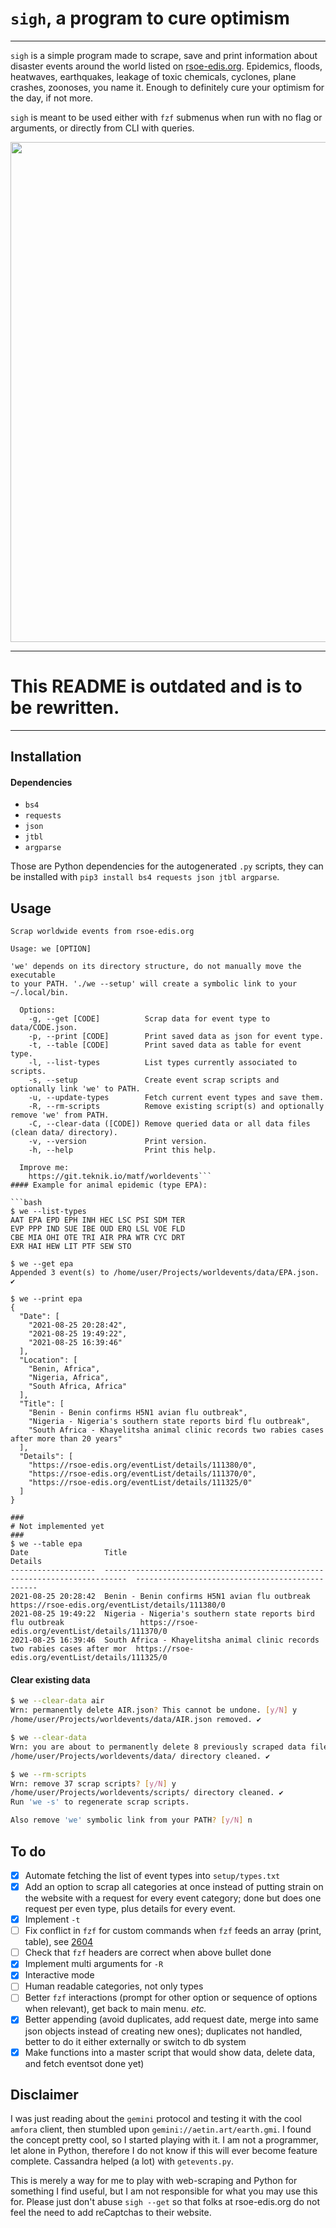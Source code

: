 # `sigh`, a program to cure optimism

---

`sigh` is a simple program made to scrape, save and print information about disaster events around the world listed on [rsoe-edis.org](https://rsoe-edis.org/eventList). Epidemics, floods, heatwaves, earthquakes, leakage of toxic chemicals, cyclones, plane crashes, zoonoses, you name it. Enough to definitely cure your optimism for the day, if not more.

`sigh` is meant to be used either with `fzf` submenus when run with no flag or arguments, or directly from CLI with queries.

<p align="center">
  <img width="800" src="https://gist.github.com/Kabouik/ff6a41498fe4dc63488d2126c8ed8e2b/raw/5852fbe7e96fbbde82586a88888169054171ffd9/we.svg">
</p>

---

# This README is outdated and is to be rewritten.

---

## Installation
#### Dependencies
- `bs4`
- `requests`
- `json`
- `jtbl`
- `argparse`

Those are Python dependencies for the autogenerated `.py` scripts, they can be installed with `pip3 install bs4 requests json jtbl argparse`.

## Usage

```plain
Scrap worldwide events from rsoe-edis.org

Usage: we [OPTION]

'we' depends on its directory structure, do not manually move the executable
to your PATH. './we --setup' will create a symbolic link to your ~/.local/bin.

  Options:
    -g, --get [CODE]          Scrap data for event type to data/CODE.json.
    -p, --print [CODE]        Print saved data as json for event type.
    -t, --table [CODE]        Print saved data as table for event type.
    -l, --list-types          List types currently associated to scripts.
    -s, --setup               Create event scrap scripts and optionally link 'we' to PATH.
    -u, --update-types        Fetch current event types and save them.
    -R, --rm-scripts          Remove existing script(s) and optionally remove 'we' from PATH.
    -C, --clear-data ([CODE]) Remove queried data or all data files (clean data/ directory).
    -v, --version             Print version.
    -h, --help                Print this help.

  Improve me:
    https://git.teknik.io/matf/worldevents```
#### Example for animal epidemic (type EPA):

```bash
$ we --list-types
AAT	EPA	EPD	EPH	INH	HEC	LSC	PSI	SDM	TER	
EVP	PPP	IND	SUE	IBE	OUD	ERQ	LSL	VOE	FLD	
CBE	MIA	OHI	OTE	TRI	AIR	PRA	WTR	CYC	DRT	
EXR	HAI	HEW	LIT	PTF	SEW	STO

$ we --get epa
Appended 3 event(s) to /home/user/Projects/worldevents/data/EPA.json. ✔

$ we --print epa
{
  "Date": [
    "2021-08-25 20:28:42",
    "2021-08-25 19:49:22",
    "2021-08-25 16:39:46"
  ],
  "Location": [
    "Benin, Africa",
    "Nigeria, Africa",
    "South Africa, Africa"
  ],
  "Title": [
    "Benin - Benin confirms H5N1 avian flu outbreak",
    "Nigeria - Nigeria's southern state reports bird flu outbreak",
    "South Africa - Khayelitsha animal clinic records two rabies cases after more than 20 years"
  ],
  "Details": [
    "https://rsoe-edis.org/eventList/details/111380/0",
    "https://rsoe-edis.org/eventList/details/111370/0",
    "https://rsoe-edis.org/eventList/details/111325/0"
  ]
}
```
```
###
# Not implemented yet
###
$ we --table epa
Date                 Title                                                                        Details
-------------------  ---------------------------------------------------------------------------  ------------------------------------------------
2021-08-25 20:28:42  Benin - Benin confirms H5N1 avian flu outbreak                               https://rsoe-edis.org/eventList/details/111380/0
2021-08-25 19:49:22  Nigeria - Nigeria's southern state reports bird flu outbreak                 https://rsoe-edis.org/eventList/details/111370/0
2021-08-25 16:39:46  South Africa - Khayelitsha animal clinic records two rabies cases after mor  https://rsoe-edis.org/eventList/details/111325/0
```

#### Clear existing data

```bash
$ we --clear-data air
Wrn: permanently delete AIR.json? This cannot be undone. [y/N] y
/home/user/Projects/worldevents/data/AIR.json removed. ✔

$ we --clear-data
Wrn: you are about to permanently delete 8 previously scraped data file(s). Type YES to confirm. YES
/home/user/Projects/worldevents/data/ directory cleaned. ✔

$ we --rm-scripts
Wrn: remove 37 scrap scripts? [y/N] y
/home/user/Projects/worldevents/scripts/ directory cleaned. ✔
Run 'we -s' to regenerate scrap scripts.

Also remove 'we' symbolic link from your PATH? [y/N] n
```

## To do
- [x] Automate fetching the list of event types into `setup/types.txt`
- [x] Add an option to scrap all categories at once instead of putting strain on the website with a request for every event category; done but does one request per even type, plus details for every event.
- [x] Implement `-t`
- [ ] Fix conflict in `fzf` for custom commands when `fzf` feeds an array (print, table), see [2604](https://github.com/junegunn/fzf/issues/2604)
- [ ] Check that `fzf` headers are correct when above bullet done
- [x] Implement multi arguments for `-R`
- [x] Interactive mode
- [ ] Human readable categories, not only types
- [ ] Better `fzf` interactions (prompt for other option or sequence of options when relevant), get back to main menu. *etc.*
- [x] Better appending (avoid duplicates, add request date, merge into same json objects instead of creating new ones); duplicates not handled, better to do it either externally or switch to db system
- [x] Make functions into a master script that would show data, delete data, and fetch eventsot done yet)

## Disclaimer
I was just reading about the `gemini` protocol and testing it with the cool `amfora` client, then stumbled upon `gemini://aetin.art/earth.gmi`. I found the concept pretty cool, so I started playing with it. I am not a programmer, let alone in Python, therefore I do not know if this will ever become feature complete. Cassandra helped (a lot) with `getevents.py`.

This is merely a way for me to play with web-scraping and Python for something I find useful, but I am not responsible for what you may use this for. Please just don't abuse `sigh --get` so that folks at rsoe-edis.org do not feel the need to add reCaptchas to their website.
